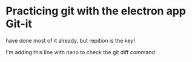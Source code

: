 # Practicing git with the electron app Git-it 

have done most of it already, but repition is the key!

I'm adding this line with nano to check the git diff command

